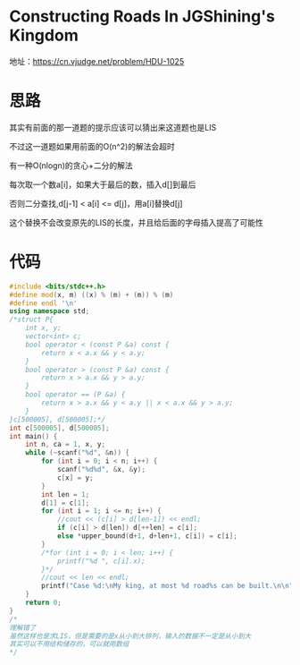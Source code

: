 # Constructing Roads In JGShining's Kingdom

地址：https://cn.vjudge.net/problem/HDU-1025

# 思路

其实有前面的那一道题的提示应该可以猜出来这道题也是LIS

不过这一道题如果用前面的O(n^2)的解法会超时

有一种O(nlogn)的贪心+二分的解法

每次取一个数a[i]，如果大于最后的数，插入d[]到最后

否则二分查找,d[j-1] < a[i] <= d[j]，用a[i]替换d[j]

这个替换不会改变原先的LIS的长度，并且给后面的字母插入提高了可能性

# 代码

```cpp
#include <bits/stdc++.h>
#define mod(x, m) ((x) % (m) + (m)) % (m)
#define endl '\n'
using namespace std;
/*struct P{
    int x, y;
    vector<int> c;
    bool operator < (const P &a) const {
        return x < a.x && y < a.y;
    }
    bool operator > (const P &a) const {
        return x > a.x && y > a.y;
    }
    bool operator == (P &a) {
        return x > a.x && y < a.y || x < a.x && y > a.y;
    }
}c[500005], d[500005];*/
int c[500005], d[500005];
int main() {
    int n, ca = 1, x, y;
    while (~scanf("%d", &n)) {
        for (int i = 0; i < n; i++) {
            scanf("%d%d", &x, &y);
            c[x] = y;
        }
        int len = 1;
        d[1] = c[1];
        for (int i = 1; i <= n; i++) {
            //cout << (c[i] > d[len-1]) << endl;
            if (c[i] > d[len]) d[++len] = c[i];
            else *upper_bound(d+1, d+len+1, c[i]) = c[i];
        }
        /*for (int i = 0; i < len; i++) {
            printf("%d ", c[i].x);
        }*/
        //cout << len << endl;
        printf("Case %d:\nMy king, at most %d road%s can be built.\n\n", ca++, len, (len == 1 ? "" : "s"));
    }
    return 0;
}
/*
理解错了
虽然这样也是求LIS，但是需要的是x从小到大排列，输入的数据不一定是从小到大
其实可以不用结构储存的，可以就用数组
*/
```